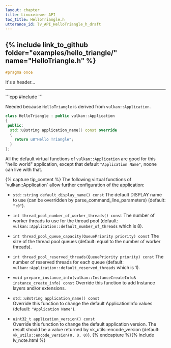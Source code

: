 ```yaml
---
layout: chapter
title: Linuxviewer API
toc_title: HelloTriangle.h
utterance_id: lv_API_HelloTriangle_h_draft
---
```


## {% include link_to_github folder="examples/hello_triangle/" name="HelloTriangle.h" %}

```cpp
#pragma once
```

It's a header...

<div class="extended-hr"><hr /></div>
```cpp
#include <vulkan/Application.h>
```

Needed because `HelloTriangle` is derived from `vulkan::Application`.

```cpp
class HelloTriangle : public vulkan::Application
{
 public:
  std::u8string application_name() const override
  {
    return u8"Hello Triangle";
  }
};
```

All the default virtual functions of `vulkan::Application` are good for this "hello world" application,
except that default `"Application Name"`, noone can live with that.

<a id="virtual-functions-Application" />
{% capture tip_content %}
The following virtual functions of `vulkan::Application` allow further configuration of the application:

* `std::string default_display_name() const`
<span class="bullet_point_description">The default <span class="command">DISPLAY</span> name to use (can be overridden by parse_command_line_parameters) (default: `":0"`).</span>

* `int thread_pool_number_of_worker_threads() const`
<span class="bullet_point_description">The number of worker threads to use for the thread pool (default: `vulkan::Application::default_number_of_threads` which is 8).</span>

* `int thread_pool_queue_capacity(QueuePriority priority) const`
<span class="bullet_point_description">The size of the thread pool queues (default: equal to the number of worker threads).</span>

* `int thread_pool_reserved_threads(QueuePriority priority) const`
<span class="bullet_point_description">The number of reserved threads for each queue (default: `vulkan::Application::default_reserved_threads` which is 1).</span>

* `void prepare_instance_info(vulkan::InstanceCreateInfo& instance_create_info) const`
<span class="bullet_point_description">Override this function to add Instance layers and/or extensions.</span>

* `std::u8string application_name() const`<br>
<span class="bullet_point_description">Override this function to change the default ApplicationInfo values
(default: `"Application Name"`).</span>

* `uint32_t application_version() const`<br>
<span class="bullet_point_description">Override this function to change the default application version.
The result should be a value returned by vk_utils::encode_version (default: `vk_utils::encode_version(0, 0, 0)`).</span>
{% endcapture %}{% include lv_note.html %}
